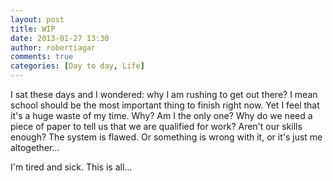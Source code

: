 ```yaml
---
layout: post
title: WIP
date: 2013-01-27 13:30
author: robertiagar
comments: true
categories: [Day to day, Life]
---
```

I sat these days and I wondered: why I am rushing to get out there? I mean school should be the most important thing to finish right now. Yet I feel that it's a huge waste of my time. Why? Am I the only one? Why do we need a piece of paper to tell us that we are qualified for work? Aren't our skills enough? The system is flawed. Or something is wrong with it, or it's just me altogether...

I'm tired and sick. This is all...
